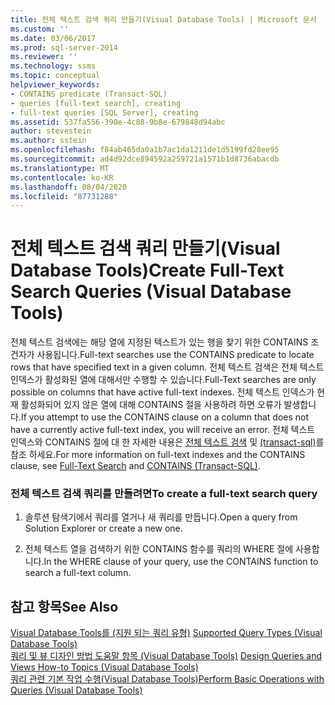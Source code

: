 ```yaml
---
title: 전체 텍스트 검색 쿼리 만들기(Visual Database Tools) | Microsoft 문서
ms.custom: ''
ms.date: 03/06/2017
ms.prod: sql-server-2014
ms.reviewer: ''
ms.technology: ssms
ms.topic: conceptual
helpviewer_keywords:
- CONTAINS predicate (Transact-SQL)
- queries [full-text search], creating
- full-text queries [SQL Server], creating
ms.assetid: 537fa556-390e-4c88-9b8e-679848d94abc
author: stevestein
ms.author: sstein
ms.openlocfilehash: f84ab465da0a1b7ac1da1211de1d5199fd28ee95
ms.sourcegitcommit: ad4d92dce894592a259721a1571b1d8736abacdb
ms.translationtype: MT
ms.contentlocale: ko-KR
ms.lasthandoff: 08/04/2020
ms.locfileid: "87731288"
---
```

# <a name="create-full-text-search-queries-visual-database-tools"></a><span data-ttu-id="1d786-102">전체 텍스트 검색 쿼리 만들기(Visual Database Tools)</span><span class="sxs-lookup"><span data-stu-id="1d786-102">Create Full-Text Search Queries (Visual Database Tools)</span></span>
  <span data-ttu-id="1d786-103">전체 텍스트 검색에는 해당 열에 지정된 텍스트가 있는 행을 찾기 위한 CONTAINS 조건자가 사용됩니다.</span><span class="sxs-lookup"><span data-stu-id="1d786-103">Full-text searches use the CONTAINS predicate to locate rows that have specified text in a given column.</span></span> <span data-ttu-id="1d786-104">전체 텍스트 검색은 전체 텍스트 인덱스가 활성화된 열에 대해서만 수행할 수 있습니다.</span><span class="sxs-lookup"><span data-stu-id="1d786-104">Full-Text searches are only possible on columns that have active full-text indexes.</span></span> <span data-ttu-id="1d786-105">전체 텍스트 인덱스가 현재 활성화되어 있지 않은 열에 대해 CONTAINS 절을 사용하려 하면 오류가 발생합니다.</span><span class="sxs-lookup"><span data-stu-id="1d786-105">If you attempt to use the CONTAINS clause on a column that does not have a currently active full-text index, you will receive an error.</span></span> <span data-ttu-id="1d786-106">전체 텍스트 인덱스와 CONTAINS 절에 대 한 자세한 내용은 [전체 텍스트 검색](../../relational-databases/search/full-text-search.md) 및 [&#40;transact-sql&#41;](/sql/t-sql/queries/contains-transact-sql)를 참조 하세요.</span><span class="sxs-lookup"><span data-stu-id="1d786-106">For more information on full-text indexes and the CONTAINS clause, see [Full-Text Search](../../relational-databases/search/full-text-search.md) and [CONTAINS &#40;Transact-SQL&#41;](/sql/t-sql/queries/contains-transact-sql).</span></span>  
  
### <a name="to-create-a-full-text-search-query"></a><span data-ttu-id="1d786-107">전체 텍스트 검색 쿼리를 만들려면</span><span class="sxs-lookup"><span data-stu-id="1d786-107">To create a full-text search query</span></span>  
  
1.  <span data-ttu-id="1d786-108">솔루션 탐색기에서 쿼리를 열거나 새 쿼리를 만듭니다.</span><span class="sxs-lookup"><span data-stu-id="1d786-108">Open a query from Solution Explorer or create a new one.</span></span>  
  
2.  <span data-ttu-id="1d786-109">전체 텍스트 열을 검색하기 위한 CONTAINS 함수를 쿼리의 WHERE 절에 사용합니다.</span><span class="sxs-lookup"><span data-stu-id="1d786-109">In the WHERE clause of your query, use the CONTAINS function to search a full-text column.</span></span>  
  
## <a name="see-also"></a><span data-ttu-id="1d786-110">참고 항목</span><span class="sxs-lookup"><span data-stu-id="1d786-110">See Also</span></span>  
 <span data-ttu-id="1d786-111">[Visual Database Tools를 &#40;지원 되는 쿼리 유형&#41;](visual-database-tools.md) </span><span class="sxs-lookup"><span data-stu-id="1d786-111">[Supported Query Types &#40;Visual Database Tools&#41;](visual-database-tools.md) </span></span>  
 <span data-ttu-id="1d786-112">[쿼리 및 뷰 디자인 방법 도움말 항목 &#40;Visual Database Tools&#41;](design-queries-and-views-how-to-topics-visual-database-tools.md) </span><span class="sxs-lookup"><span data-stu-id="1d786-112">[Design Queries and Views How-to Topics &#40;Visual Database Tools&#41;](design-queries-and-views-how-to-topics-visual-database-tools.md) </span></span>  
 [<span data-ttu-id="1d786-113">쿼리 관련 기본 작업 수행&#40;Visual Database Tools&#41;</span><span class="sxs-lookup"><span data-stu-id="1d786-113">Perform Basic Operations with Queries &#40;Visual Database Tools&#41;</span></span>](perform-basic-operations-with-queries-visual-database-tools.md)  
  
  
